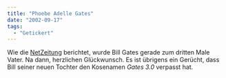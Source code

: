 ```yaml
---
title: "Phoebe Adelle Gates"
date: "2002-09-17"
tags:
  - "Getickert"
---
```


Wie die [NetZeitung](http://www.netzeitung.de/servlets/page?section=567&item=206971) berichtet, wurde Bill Gates gerade zum dritten Male Vater. Na dann, herzlichen Glückwunsch. Es ist übrigens ein Gerücht, dass Bill seiner neuen Tochter den Kosenamen _Gates 3.0_ verpasst hat.
